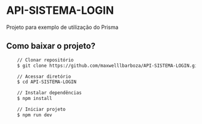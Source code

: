 # API-SISTEMA-LOGIN
Projeto para exemplo de utilização do Prisma

## Como baixar o projeto?

```bash
    // Clonar repositório
    $ git clone https://github.com/maxwelllbarboza/API-SISTEMA-LOGIN.git

    // Acessar diretório
    $ cd API-SISTEMA-LOGIN

    // Instalar dependências
    $ npm install

    // Iniciar projeto
    $ npm run dev
```



